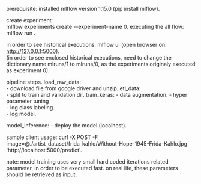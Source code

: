prerequisite: installed mlflow  version 1.15.0 (pip install mlflow).     

create experiment:   
             mlflow experiments create --experiment-name 0. 
executing the all flow:   
            mlflow run .

   
in order to see historical executions: 
           mlflow ui (open browser on: http://127.0.0.1:5000).  
	   (in order to see enclosed historical executions, need to change the dictionary name mlruns/1 to mlruns/0, as the experiments originaly executed as experiment 0).  

pipeline steps. 
load_raw_data:   
         - download file from google driver and unzip. 
etl_data:   
         - split to train and validation dir. 
train_keras: 
		- data augmentation. 
		- hyper parameter tuning   
		- log class labeling.  
		- log model. 
		
model_inference: 
		- deploy the model (localhost). 
		
sample client usage: curl -X POST -F image=@./artist_dataset/frida_kahlo/Without-Hope-1945-Frida-Kahlo.jpg 'http://localhost:5000/predict'. 

		
note: model training uses very small hard coded iterations related parameter, in order to be executed fast.
on real life, these parameters should be retrieved as input.  


